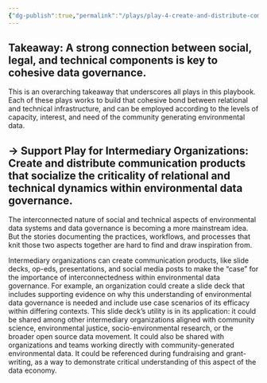 ```yaml
---
{"dg-publish":true,"permalink":"/plays/play-4-create-and-distribute-communication-products-that-socialize-the-criticality-of-relational-and-technical-dynamics-within-environmental-data-governance/"}
---
```


## **Takeaway: A strong connection between social, legal, and technical components is key to cohesive data governance.**
This is an overarching takeaway that underscores all plays in this playbook. Each of these plays works to build that cohesive bond between relational and technical infrastructure, and can be employed according to the levels of capacity, interest, and need of the community generating environmental data. 


## **→ Support Play for Intermediary Organizations: Create and distribute communication products that socialize the criticality of relational and technical dynamics within environmental data governance.** 
The interconnected nature of social and technical aspects of environmental data systems and data governance is becoming a more mainstream idea. But the stories documenting the practices, workflows, and processes that knit those two aspects together are hard to find and draw inspiration from. 

Intermediary organizations can create communication products, like slide decks, op-eds, presentations, and social media posts to make the “case” for the importance of interconnectedness within environmental data governance. For example, an organization could create a slide deck that includes supporting evidence on why this understanding of environmental data governance is needed and include use case scenarios of its efficacy within differing contexts. This slide deck’s utility is in its application: it could be shared among other intermediary organizations aligned with community science, environmental justice, socio-environmental research, or the broader open source data movement. It could also be shared with organizations and teams working directly with community-generated environmental data. It could be referenced during fundraising and grant-writing, as a way to demonstrate critical understanding of this aspect of the data economy.

